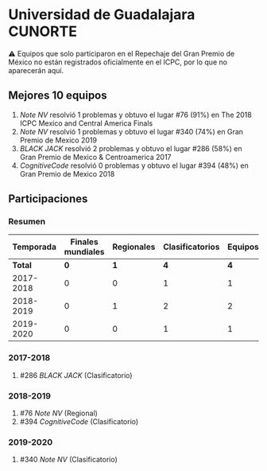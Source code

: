 ---
---

# Universidad de Guadalajara CUNORTE

:warning: Equipos que solo participaron en el Repechaje del Gran Premio de México no están registrados oficialmente en el ICPC, por lo que no aparecerán aquí.

## Mejores 10 equipos

1. _Note NV_ resolvió 1 problemas y obtuvo el lugar #76 (91%) en The 2018 ICPC Mexico and Central America Finals
1. _Note NV_ resolvió 1 problemas y obtuvo el lugar #340 (74%) en Gran Premio de Mexico 2019
1. _BLACK JACK_ resolvió 2 problemas y obtuvo el lugar #286 (58%) en Gran Premio de Mexico & Centroamerica 2017
1. _CognitiveCode_ resolvió 0 problemas y obtuvo el lugar #394 (48%) en Gran Premio de Mexico 2018

## Participaciones

### Resumen

| Temporada | Finales mundiales | Regionales | Clasificatorios | Equipos |
| --- | --- | --- | --- | --- |
| **Total** | **0** | **1** | **4** | **4** |
| 2017-2018 | 0 | 0 | 1 | 1 |
| 2018-2019 | 0 | 1 | 2 | 2 |
| 2019-2020 | 0 | 0 | 1 | 1 |

### 2017-2018

1. #286 _BLACK JACK_ (Clasificatorio)

### 2018-2019

1. #76 _Note NV_ (Regional)
1. #394 _CognitiveCode_ (Clasificatorio)

### 2019-2020

1. #340 _Note NV_ (Clasificatorio)



